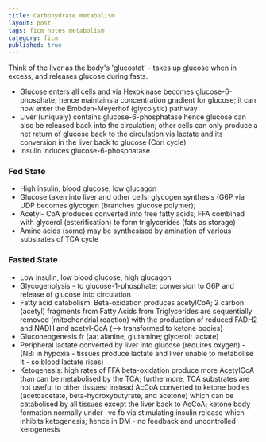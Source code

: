 ```yaml
---
title: Carbohydrate metabolism
layout: post
tags: ficm notes metabolism
category: ficm
published: true
---
```


Think of the liver as the body's 'glucostat' - takes up glucose when in excess, and releases glucose during fasts.

* Glucose enters all cells and via Hexokinase becomes glucose-6-phosphate; hence maintains a concentration gradient for glucose; it can now enter the Embden-Meyerhof (glycolytic) pathway
* Liver (uniquely) contains glucose-6-phosphatase hence glucose can also be released back into the circulation; other cells can only produce a net return of glucose back to the circulation via lactate and its conversion in the liver back to glucose (Cori cycle)
* Insulin induces glucose-6-phosphatase

### Fed State

* High insulin, blood glucose, low glucagon
* Glucose taken into liver and other cells: glycogen synthesis (G6P via UDP becomes glycogen (branches glucose polymer);
* Acetyl- CoA produces converted into free fatty acids; FFA combined with glycerol (esterification) to form triglycerides (fats as storage)
* Amino acids (some) may be synthesised by amination of various substrates of TCA cycle

### Fasted State

* Low insulin, low blood glucose, high glucagon
* Glycogenolysis - to glucose-1-phosphate; conversion to G6P and release of glucose into circulation
* Fatty acid catabolism: Beta-oxidation produces acetylCoA; 2 carbon (acetyl) fragments from Fatty Acids from Triglycerides are sequentially removed (mitochondrial reaction) with the production of reduced FADH2 and NADH and acetyl-CoA (--> transformed to ketone bodies)
* Gluconeogenesis fr (aa: alanine, glutamine; glycerol; lactate)
* Peripheral lactate converted by liver into glucose (requires oxygen) - (NB: in hypoxia - tissues produce lactate and liver unable to metabolise it - so blood lactate rises)
* Ketogenesis: high rates of FFA beta-oxidation produce more AcetylCoA than can be metabolised by the TCA; furthermore, TCA substrates are not useful to other tissues; instead AcCoA converted to ketone bodies (acetoacetate, beta-hydroxybutyrate, and acetone) which can be catabolised by all tissues except the liver back to AcCoA; ketone body formation normally under -ve fb via stimulating insulin release which inhibits ketogenesis; hence in DM - no feedback and uncontrolled ketogenesis